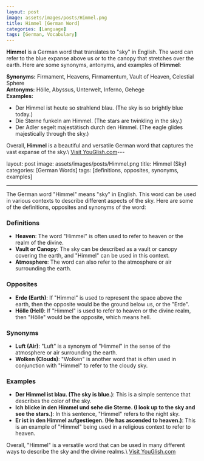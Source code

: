 ```yaml
---
layout: post
image: assets/images/posts/Himmel.png
title: Himmel [German Word]
categories: [Language]
tags: [German, Vocabulary]
---
```


**Himmel** is a German word that translates to "sky" in English. The word can refer to the blue expanse above us or to the canopy that stretches over the earth. Here are some synonyms, antonyms, and examples of **Himmel**:

**Synonyms:** Firmament, Heavens, Firmamentum, Vault of Heaven, Celestial Sphere  
**Antonyms:** Hölle, Abyssus, Unterwelt, Inferno, Gehege  
**Examples:**  
- Der Himmel ist heute so strahlend blau. (The sky is so brightly blue today.)  
- Die Sterne funkeln am Himmel. (The stars are twinkling in the sky.)  
- Der Adler segelt majestätisch durch den Himmel. (The eagle glides majestically through the sky.)

Overall, **Himmel** is a beautiful and versatile German word that captures the vast expanse of the sky.\ <a id="yg-widget-0" class="youglish-widget" data-query="Himmel" data-lang="german" data-components="8412" data-auto-start="0" data-bkg-color="theme_light" data-title="How%20to%20pronounce%20Himmel%20in%20German"  rel="nofollow" href="https://youglish.com">Visit YouGlish.com</a><script async src="https://youglish.com/public/emb/widget.js" charset="utf-8"></script>---

layout: post
image: assets/images/posts/Himmel.png
title: Himmel (Sky)
categories: [German Words]
tags: [definitions, opposites, synonyms, examples]

---

The German word "Himmel" means "sky" in English. This word can be used in various contexts to describe different aspects of the sky. Here are some of the definitions, opposites and synonyms of the word:

### Definitions

- **Heaven**: The word "Himmel" is often used to refer to heaven or the realm of the divine.
- **Vault or Canopy**: The sky can be described as a vault or canopy covering the earth, and "Himmel" can be used in this context.
- **Atmosphere**: The word can also refer to the atmosphere or air surrounding the earth.

### Opposites

- **Erde (Earth)**: If "Himmel" is used to represent the space above the earth, then the opposite would be the ground below us, or the "Erde".
- **Hölle (Hell)**: If "Himmel" is used to refer to heaven or the divine realm, then "Hölle" would be the opposite, which means hell.

### Synonyms

- **Luft (Air)**: "Luft" is a synonym of "Himmel" in the sense of the atmosphere or air surrounding the earth.
- **Wolken (Clouds)**: "Wolken" is another word that is often used in conjunction with "Himmel" to refer to the cloudy sky.

### Examples

- **Der Himmel ist blau. (The sky is blue.)**: This is a simple sentence that describes the color of the sky.
- **Ich blicke in den Himmel und sehe die Sterne. (I look up to the sky and see the stars.)**: In this sentence, "Himmel" refers to the night sky.
- **Er ist in den Himmel aufgestiegen. (He has ascended to heaven.)**: This is an example of "Himmel" being used in a religious context to refer to heaven. 

Overall, "Himmel" is a versatile word that can be used in many different ways to describe the sky and the divine realms.\ <a id="yg-widget-0" class="youglish-widget" data-query="Himmel" data-lang="german" data-components="8412" data-auto-start="0" data-bkg-color="theme_light" data-title="How%20to%20pronounce%20Himmel%20in%20German"  rel="nofollow" href="https://youglish.com">Visit YouGlish.com</a><script async src="https://youglish.com/public/emb/widget.js" charset="utf-8"></script>